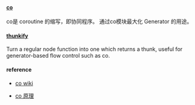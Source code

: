 


#### [co](https://github.com/visionmedia/co)

co是 coroutine 的缩写，即协同程序。
通过co模块最大化 Generator 的用途。



#### [thunkify](https://github.com/visionmedia/node-thunkify)

Turn a regular node function into one which returns a thunk, useful for generator-based flow control such as co.



#### reference

 - [co wiki](https://github.com/visionmedia/co/wiki)

 - [co 原理](http://doc.alif2e.com/?p=8004#co的实现原理)